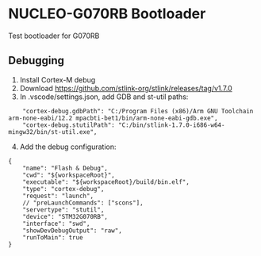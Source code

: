 # NUCLEO-G070RB Bootloader
Test bootloader for G070RB

## Debugging

1. Install Cortex-M debug
2. Download https://github.com/stlink-org/stlink/releases/tag/v1.7.0
3. In .vscode/settings.json, add GDB and st-util paths:
```
    "cortex-debug.gdbPath": "C:/Program Files (x86)/Arm GNU Toolchain arm-none-eabi/12.2 mpacbti-bet1/bin/arm-none-eabi-gdb.exe",
    "cortex-debug.stutilPath": "C:/bin/stlink-1.7.0-i686-w64-mingw32/bin/st-util.exe",
```
4. Add the debug configuration:
```
{
    "name": "Flash & Debug",
    "cwd": "${workspaceRoot}",
    "executable": "${workspaceRoot}/build/bin.elf",
    "type": "cortex-debug",
    "request": "launch",
    // "preLaunchCommands": ["scons"],
    "servertype": "stutil",
    "device": "STM32G070RB",
    "interface": "swd",
    "showDevDebugOutput": "raw",
    "runToMain": true
}
```